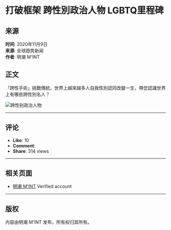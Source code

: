 # 打破框架 跨性別政治人物 LGBTQ里程碑

## 来源
**时间**: 2020年11月9日  
**来源**: 全球趋势新闻  
**作者**: 明潮 M'INT  

## 正文
「跨性手術」挑戰傳統，世界上越來越多人自我性別認同改變一生，帶您認識世界上有哪些跨性別名人？

![跨性别政治人物](https://scontent-sjc3-1.xx.fbcdn.net/v/t15.5256-10/121860624_706108276701677_8908236639320483776_n.jpg?stp=dst-jpg_s960x960&_nc_cat=106&ccb=1-7&_nc_sid=50ce42&_nc_ohc=696Uz5yzeGIQ7kNvgFlEiK3&_nc_zt=23&_nc_ht=scontent-sjc3-1.xx&_nc_gid=AdMlT3AqvJel48rRIWSHx2Z&oh=00_AYBE4wcfn3jNdvdqwltYYtDogn9kalYR84yy-2QJOqfasQ&oe=67398B6F)

---

## 评论
- **Like**: 10
- **Comment**: 
- **Share**: 314 views

---

## 相关页面
- [明潮 M'INT](https://www.facebook.com/mintnews.tw?__tn__=-UC)  Verified account

---

## 版权
内容由明潮 M'INT 发布，所有权归其所有。